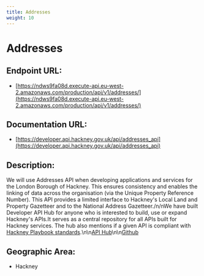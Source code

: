 ```yaml
---
title: Addresses
weight: 10
---
```


# Addresses

## Endpoint URL:
 - [https://ndws9fa08d.execute-api.eu-west-2.amazonaws.com/production/api/v1/addresses/](https://ndws9fa08d.execute-api.eu-west-2.amazonaws.com/production/api/v1/addresses/)

## Documentation URL:
 - [https://developer.api.hackney.gov.uk/api/addresses_api](https://developer.api.hackney.gov.uk/api/addresses_api)

## Description:
We will use Addresses API when developing applications and services for the London Borough of Hackney. This ensures consistency and enables the linking of data across the organisation (via the Unique Property Reference Number). This API provides a limited interface to Hackney's Local Land and Property Gazetteer and to the National Address Gazetteer./n/nWe have built Developer API Hub for anyone who is interested to build, use or expand Hackney's APIs.It serves as a central repository for all APIs built for Hackney services. The hub also mentions if a given API is compliant with [Hackney Playbook standards](https://github.com/LBHackney-IT/API-Playbook-v2-beta).\n\n[API Hub](https://developer.api.hackney.gov.uk/api/addresses_api)\n\n[Github](https://github.com/LBHackney-IT/HackneyAddressesAPI)

## Geographic Area:
 - Hackney

